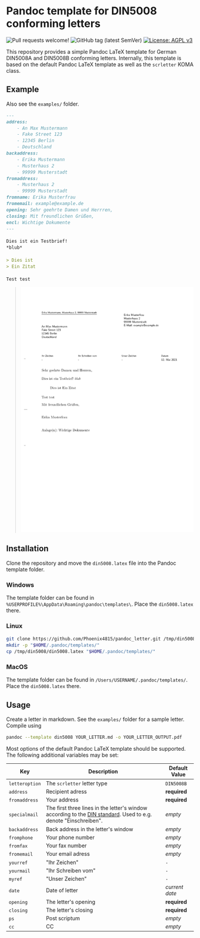 # Pandoc template for DIN5008 conforming letters

![Pull requests welcome!](https://img.shields.io/badge/-Pull%20requests%20welcome!-informational)
![GitHub tag (latest SemVer)](https://img.shields.io/github/v/tag/Phoenix4815/pandoc_letter?sort=semver)
[![License: AGPL v3](https://img.shields.io/badge/license-AGPL%20v3-blue.svg)](http://www.gnu.org/licenses/agpl-3.0)

This repository provides a simple Pandoc LaTeX template for German DIN5008A and DIN5008B conforming letters.
Internally, this template is based on the default Pandoc LaTeX template as well as the `scrletter` KOMA class.

## Example

Also see the `examples/` folder.

```markdown
---
address:
    - An Max Mustermann
    - Fake Street 123
    - 12345 Berlin
    - Deutschland
backaddress:
    - Erika Mustermann
    - Musterhaus 2
    - 99999 Musterstadt
fromaddress:
    - Musterhaus 2
    - 99999 Musterstadt
fromname: Erika Musterfrau
fromemail: example@example.de
opening: Sehr geehrte Damen und Herrren,
closing: Mit freundlichen Grüßen,
encl: Wichtige Dokumente
---

Dies ist ein Testbrief!
*blub*

> Dies ist
> Ein Zitat
 
Test test
```

> ![Screenshot example letter](examples/example.png)

## Installation

Clone the repository and move the `din5008.latex` file into the Pandoc template folder.

### Windows

The template folder can be found in `%USERPROFILE%\AppData\Roaming\pandoc\templates\`.
Place the `din5008.latex` there.

### Linux

```bash
git clone https://github.com/Phoenix4815/pandoc_letter.git /tmp/din5008/
mkdir -p "$HOME/.pandoc/templates/"
cp /tmp/din5008/din5008.latex "$HOME/.pandoc/templates/"
```

### MacOS

The template folder can be found in `/Users/USERNAME/.pandoc/templates/`.
Place the `din5008.latex` there.

## Usage

Create a letter in markdown.
See the `examples/` folder for a sample letter.
Compile using

```bash
pandoc --template din5008 YOUR_LETTER.md -o YOUR_LETTER_OUTPUT.pdf
```

Most options of the default Pandoc LaTeX template should be supported.
The following additional variables may be set:

| Key            | Description                                                                                                                                               | Default Value  |
|----------------|-----------------------------------------------------------------------------------------------------------------------------------------------------------|----------------|
| `letteroption` | The `scrletter` letter type                                                                                                                               | `DIN5008B`     |
| `address`      | Recipient adress                                                                                                                                          | __required__   |
| `fromaddress`  | Your address                                                                                                                                              | __required__   |
| `specialmail`  | The first three lines in the letter's window according to the [DIN standard](https://de.wikipedia.org/wiki/DIN_5008). Used to e.g. denote "Einschreiben". | _empty_        |
| `backaddress`  | Back address in the letter's window                                                                                                                       | _empty_        |
| `fromphone`    | Your phone number                                                                                                                                         | _empty_        |
| `fromfax`      | Your fax number                                                                                                                                           | _empty_        |
| `fromemail`    | Your email adress                                                                                                                                         | _empty_        |
| `yourref`      | "Ihr Zeichen"                                                                                                                                             | `-`            |
| `yourmail`     | "Ihr Schreiben vom"                                                                                                                                       | `-`            |
| `myref`        | "Unser Zeichen"                                                                                                                                           | `-`            |
| `date`         | Date of letter                                                                                                                                            | _current date_ |
| `opening`      | The letter's opening                                                                                                                                      | __required__   |
| `closing`      | The letter's closing                                                                                                                                      | __required__   |
| `ps`           | Post scriptum                                                                                                                                             | _empty_        |
| `cc`           | CC                                                                                                                                                        | _empty_        |
